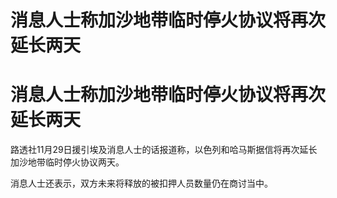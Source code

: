 # 消息人士称加沙地带临时停火协议将再次延长两天

# 消息人士称加沙地带临时停火协议将再次延长两天

路透社11月29日援引埃及消息人士的话报道称，以色列和哈马斯据信将再次延长加沙地带临时停火协议两天。

消息人士还表示，双方未来将释放的被扣押人员数量仍在商讨当中。


